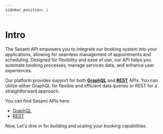 ```yaml
---
sidebar_position: 1
---
```


# Intro

The Sesami API empowers you to integrate our booking system into your applications, allowing for seamless management of appointments and scheduling. Designed for flexibility and ease of use, our API helps you automate booking processes, manage services data, and enhance user experiences.

Our platform provides support for both [**GraphQL**](https://graphql.org/) and [**REST**](https://en.wikipedia.org/wiki/REST) APIs. You can utilize either GraphQL for flexible and efficient data queries or REST for a straightforward approach.

You can find Sesami APIs here:
- [GraphQL](https://api.sesami.co/graphql)
- [REST](https://api.sesami.co/swagger)

Now, Let's dive in for building and scaling your booking capabilities.
